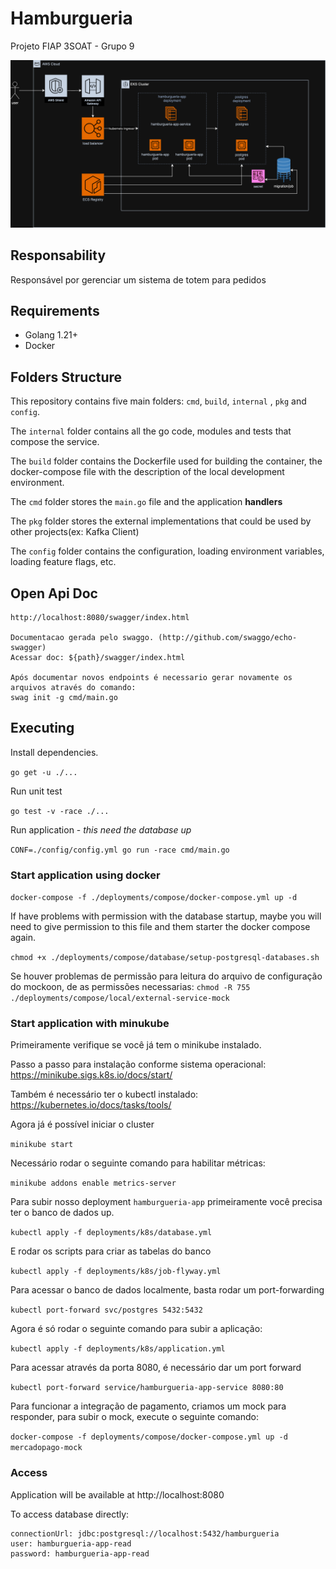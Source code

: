 # Hamburgueria

Projeto FIAP 3SOAT - Grupo 9

<img src="/docs/fiap-3soat-9.drawio.png" alt="desenho arquitetura">

## Responsability

Responsável por gerenciar um sistema de totem para pedidos

## Requirements

- Golang 1.21+
- Docker

## Folders Structure

This repository contains five main folders: `cmd`, `build`, `internal` , `pkg` and `config`.

The `internal` folder contains all the go code, modules and tests that compose the
service.

The `build` folder contains the Dockerfile used for building the container,
the docker-compose file with the description of the local development environment.

The `cmd` folder stores the `main.go` file and the application **handlers**

The `pkg` folder stores the external implementations that could be used by other projects(ex: Kafka Client)

The `config` folder contains the configuration, loading environment variables, loading feature flags, etc.

## Open Api Doc

    http://localhost:8080/swagger/index.html

    Documentacao gerada pelo swaggo. (http://github.com/swaggo/echo-swagger)
    Acessar doc: ${path}/swagger/index.html

    Após documentar novos endpoints é necessario gerar novamente os arquivos através do comando:
    swag init -g cmd/main.go

## Executing

Install dependencies. 

`go get -u ./...`

Run unit test

`go test -v -race ./...`

Run application - *this need the database up*

`CONF=./config/config.yml go run -race cmd/main.go`

### Start application using docker

`docker-compose -f ./deployments/compose/docker-compose.yml up -d`

If have problems with permission with the database startup, maybe you will need to give permission to this file and them starter the docker compose again.

`chmod +x ./deployments/compose/database/setup-postgresql-databases.sh`

Se houver problemas de permissão para leitura do arquivo de configuração do mockoon, de as permissões necessarias:
`chmod -R 755 ./deployments/compose/local/external-service-mock`

### Start application with minukube

Primeiramente verifique se você já tem o minikube instalado.

Passo a passo para instalação conforme sistema operacional: https://minikube.sigs.k8s.io/docs/start/

Também é necessário ter o kubectl instalado: https://kubernetes.io/docs/tasks/tools/

Agora já é possível iniciar o cluster

`minikube start`

Necessário rodar o seguinte comando para habilitar métricas:

`minikube addons enable metrics-server`

Para subir nosso deployment `hamburgueria-app` primeiramente você precisa ter o banco de dados up.

`kubectl apply -f deployments/k8s/database.yml`

E rodar os scripts para criar as tabelas do banco

`kubectl apply -f deployments/k8s/job-flyway.yml`

Para acessar o banco de dados localmente, basta rodar um port-forwarding

`kubectl port-forward svc/postgres 5432:5432`

Agora é só rodar o seguinte comando para subir a aplicação:

`kubectl apply -f deployments/k8s/application.yml`

Para acessar através da porta 8080, é necessário dar um port forward

`kubectl port-forward service/hamburgueria-app-service 8080:80`

Para funcionar a integração de pagamento, criamos um mock para responder, para subir o mock, execute o seguinte comando:

`docker-compose -f deployments/compose/docker-compose.yml up -d mercadopago-mock`

### Access
Application will be available at http://localhost:8080

To access database directly:

    connectionUrl: jdbc:postgresql://localhost:5432/hamburgueria
    user: hamburgueria-app-read
    password: hamburgueria-app-read
